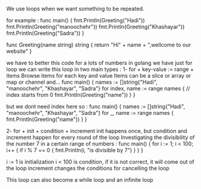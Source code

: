We use loops when we want something to be repeated.

for example :
func main() {
    fmt.Println(Greeting("Hadi"))
    fmt.Println(Greeting("manoochehr"))
    fmt.Println(Greeting("Khashayar"))
    fmt.Println(Greeting("Sadra"))
}

func Greeting(name string) string {
    return "Hi" + name + ",wellcome to our website"
}

we have to better this code for a lots of numbers
in golang we have just for loop
we can write this loop in two main types :
1- for + key-value := range + items
Browse items for each key and value
Items can be a slice or array or map or channel and...
func main() {
    names := []string{"Hadi", "manoochehr", "Khashayar", "Sadra"}
    for index, name := range names { // index starts from 0
         fmt.Println(Greeting("name"))
    }
}

but we dont need index here so :
func main() {
    names := []string{"Hadi", "manoochehr", "Khashayar", "Sadra"}
    for _, name := range names { 
         fmt.Println(Greeting("name"))
    }
}

2- for + init + condition + increment
init happens once, but condition and increment happen for every round of the loop
Investigating the divisibility of the number 7 in a certain range of numbers :
func main() {
    for i := 1; i < 100; i++ {
if i % 7 == 0 {
    fmt.Println(i, "is divisible by 7")
}
    }
}

i := 1 is initialization
i < 100 is condition, if it is not correct, it will come out of the loop
increment changes the conditions for cancelling the loop

This loop can also become a while loop and an infinite loop